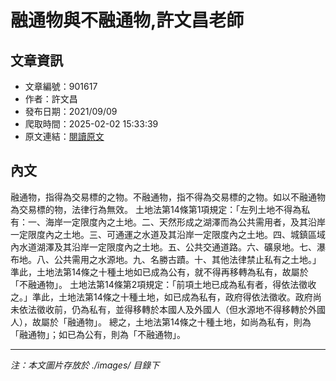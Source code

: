 # 融通物與不融通物,許文昌老師

## 文章資訊
- 文章編號：901617
- 作者：許文昌
- 發布日期：2021/09/09
- 爬取時間：2025-02-02 15:33:39
- 原文連結：[閱讀原文](https://real-estate.get.com.tw/Columns/detail.aspx?no=901617)

## 內文
融通物，指得為交易標的之物。不融通物，指不得為交易標的之物。如以不融通物為交易標的物，法律行為無效。
土地法第14條第1項規定：「左列土地不得為私有：一、海岸一定限度內之土地。二、天然形成之湖澤而為公共需用者，及其沿岸一定限度內之土地。三、可通運之水道及其沿岸一定限度內之土地。四、城鎮區域內水道湖澤及其沿岸一定限度內之土地。五、公共交通道路。六、礦泉地。七、瀑布地。八、公共需用之水源地。九、名勝古蹟。十、其他法律禁止私有之土地。」準此，土地法第14條之十種土地如已成為公有，就不得再移轉為私有，故屬於「不融通物」。
土地法第14條第2項規定：「前項土地已成為私有者，得依法徵收之。」準此，土地法第14條之十種土地，如已成為私有，政府得依法徵收。政府尚未依法徵收前，仍為私有，並得移轉於本國人及外國人（但水源地不得移轉於外國人），故屬於「融通物」。
總之，土地法第14條之十種土地，如尚為私有，則為「融通物」；如已為公有，則為「不融通物」。

---
*注：本文圖片存放於 ./images/ 目錄下*
